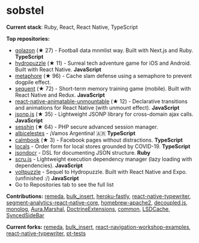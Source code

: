 # sobstel

**Current stack**: Ruby, React, React Native, TypeScript

**Top repositories:**

- [golazon](https://github.com/sobstel/golazon) (★ 27) - Football data mnmlist way. Built with Next.js and Ruby. **TypeScript**
- [hydropuzzle](https://github.com/sobstel/hydropuzzle) (★ 11) - Surreal tech adventure game for iOS and Android. Built with React Native. **JavaScript**
- [metaphore](https://github.com/sobstel/metaphore) (★ 96) - Cache slam defense using a semaphore to prevent dogpile effect.
- [sequent](https://github.com/sobstel/sequent) (★ 72) - Short-term memory training game (mobile). Built with React Native and Redux. **JavaScript**
- [react-native-animatable-unmountable](https://github.com/sobstel/react-native-animatable-unmountable) (★ 12) - Declarative transitions and animations for React Native (with unmount effect). **JavaScript**
- [jsonp.js](https://github.com/sobstel/jsonp.js) (★ 35) - Lightweight JSONP library for cross-domain ajax calls. **JavaScript**
- [sesshin](https://github.com/sobstel/sesshin) (★ 64) - PHP secure advanced session manager.
- [albicelestes](https://github.com/sobstel/albicelestes) - ¡Vamos Argentina! 🇦🇷 **TypeScript**
- [calmbook](https://github.com/sobstel/calmbook) (★ 3) - Facebook pages without distractions. **TypeScript**
- [locals](https://github.com/sobstel/locals) - Order form for local stores grounded by COVID-19. **TypeScript**
- [jsondocr](https://github.com/sobstel/jsondocr) - DSL for documenting JSON structure. **Ruby**
- [scru.js](https://github.com/sobstel/scru.js) - Lightweight execution dependency manager (lazy loading with dependencies). **JavaScript**
- [voltpuzzle](https://github.com/sobstel/voltpuzzle) - Sequel to Hydropuzzle. Built with React Native and Expo. (unfinished :/) **JavaScript**
- Go to Repositories tab to see the full list

**Contributions:**
[remeda](https://github.com/remeda/remeda/commits?author=sobstel), [bulk_insert](https://github.com/jamis/bulk_insert/commits?author=sobstel), [heroku-fastly](https://github.com/fastly/heroku-fastly/commits?author=sobstel), [react-native-typewriter](https://github.com/TaylorBriggs/react-native-typewriter/commits?author=sobstel), [segment-analytics-react-native-core](https://github.com/Nabobil/segment-analytics-react-native-core/commits?author=sobstel), [homebrew-apache2](https://github.com/djl/homebrew-apache2/commits?author=sobstel), [decoupled.js](https://github.com/maciejsmolinski/decoupled.js/commits?author=sobstel), [monolog](https://github.com/Seldaek/monolog/commits?author=sobstel), [Aura.Marshal](https://github.com/auraphp/Aura.Marshal/commits?author=sobstel), [DoctrineExtensions](https://github.com/beberlei/DoctrineExtensions/commits?author=sobstel), [common](https://github.com/doctrine/common/commits?author=sobstel), [LSDCache](https://github.com/gsmlabs/LSDCache/commits?author=sobstel), [SyncedSideBar](https://github.com/TheSpyder/SyncedSideBar/commits?author=sobstel)

**Current forks:**
[remeda](https://github.com/sobstel/remeda), [bulk_insert](https://github.com/sobstel/bulk_insert), [react-navigation-workshop-examples](https://github.com/sobstel/react-navigation-workshop-examples), [react-native-typewriter](https://github.com/sobstel/react-native-typewriter), [pt-tests](https://github.com/sobstel/pt-tests)
